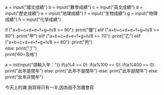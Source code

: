 a = input("國文成績")
b = input("數學成績")
c = input("英文成績")
d = input("歷史成績")
e = input("地理成績")
f = input("生物成績")
g = input("物理成績")
h = input("化學成績")

if ("a+b+c+d+e+f+g+h/8 >= 90"):
   print("優")
elif ("a+b+c+d+e+f+g+h/8 >= 80"):
   print("甲")
elif ("a+b+c+d+e+f+g+h/8 >= 70"): 
   print("乙")
elif ("a+b+c+d+e+f+g+h/8 >= 60"):
   print("丙")    
else:
   print("丁")  
 print('60=及格')  

a = int(input("請輸入年："))
if(a%4 == 0):
  if(a%100 == 0):
    if(a%400 == 0):
      print("此年是閏年")
    else:
      print("此年不是閏年")
  else:
    print("此年是閏年")
else:
  print("此年非閏年")
  
  今天上的課,我寫得只有一半,因為我不怎魔會寫
